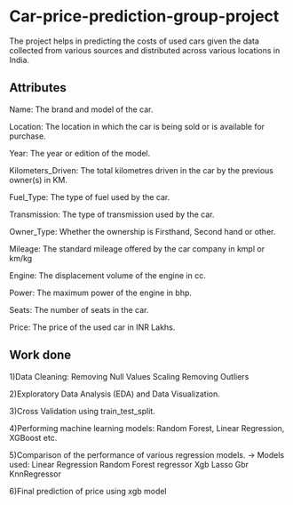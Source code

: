 # Car-price-prediction-group-project
The project helps in predicting the costs of used cars given the data collected from various sources and distributed across various locations in India.

## Attributes 
Name: The brand and model of the car.

Location: The location in which the car is being sold or is available for purchase.

Year: The year or edition of the model.

Kilometers_Driven: The total kilometres driven in the car by the previous owner(s) in KM.

Fuel_Type: The type of fuel used by the car.

Transmission: The type of transmission used by the car.

Owner_Type: Whether the ownership is Firsthand, Second hand or other.

Mileage: The standard mileage offered by the car company in kmpl or km/kg

Engine: The displacement volume of the engine in cc.

Power: The maximum power of the engine in bhp.

Seats: The number of seats in the car.

Price: The price of the used car in INR Lakhs.


## Work done

1)Data Cleaning: 
Removing Null Values
Scaling
Removing Outliers

2)Exploratory Data Analysis (EDA) and Data Visualization.


3)Cross Validation using train_test_split.


4)Performing machine learning models: Random Forest, Linear Regression, XGBoost etc.


5)Comparison of the performance of  various regression models.
-> Models used:
Linear Regression
Random Forest regressor
Xgb
Lasso
Gbr
KnnRegressor


6)Final prediction of price using xgb model
